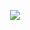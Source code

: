 <p align="center">
  <a href="https://skillicons.dev">
    <img src="https://skillicons.dev/icons?i=aws,kubernetes,docker,linux,java,py,html" />
  </a>
</p>



<!--
**Ausfluge/Ausfluge** is a ✨ _special_ ✨ repository because its `README.md` (this file) appears on your GitHub profile.

Here are some ideas to get you started:

- 🔭 I’m currently working on ...
- 🌱 I’m currently learning ...
- 👯 I’m looking to collaborate on ...
- 🤔 I’m looking for help with ...
- 💬 Ask me about ...
- 📫 How to reach me: ...
- 😄 Pronouns: ...
- ⚡ Fun fact: ...
-->
